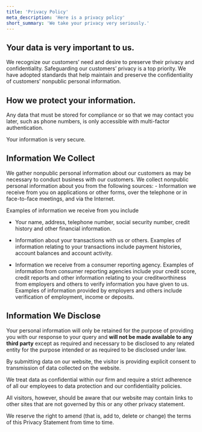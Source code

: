 ```yaml
---
title: 'Privacy Policy'
meta_description: 'Here is a privacy policy'
short_summary: 'We take your privacy very seriously.'
---
```


## **Your data is very important to us.**

We recognize our customers’ need and desire to preserve their privacy and confidentiality. Safeguarding our customers’ privacy is a top priority. We have adopted standards that help maintain and preserve the confidentiality of customers’ nonpublic personal information.

## How we protect your information.

Any data that must be stored for compliance or so that we may contact you later, such as phone numbers, is only accessible with multi-factor authentication.

Your information is very secure.

## Information We Collect

We gather nonpublic personal information about our customers as may be necessary to conduct business with our customers. We collect nonpublic personal information about you from the following sources: - Information we receive from you on applications or other forms, over the telephone or in face-to-face meetings, and via the Internet.

Examples of information we receive from you include

- Your name, address, telephone number, social security number, credit history and other financial information.

 - Information about your transactions with us or others. Examples of information relating to your transactions include payment histories, account balances and account activity.

- Information we receive from a consumer reporting agency. Examples of
  information from consumer reporting agencies include your credit score, credit
  reports and other information relating to your creditworthiness from employers
  and others to verify information you have given to us. Examples of information
  provided by employers and others include verification of employment, income or
  deposits.

## Information We Disclose

Your personal information will only be retained for the purpose of providing you
with our response to your query and **will not be made available to any third
party** except as required and necessary to be disclosed to any related entity
for the purpose intended or as required to be disclosed under law.

By submitting data on our website, the visitor is providing explicit consent to
transmission of data collected on the website.

We treat data as confidential within our firm and require a strict adherence of
all our employees to data protection and our confidentiality policies.

All visitors, however, should be aware that our website may contain links to
other sites that are not governed by this or any other privacy statement.

We reserve the right to amend (that is, add to, delete or change) the terms of
this Privacy Statement from time to time.

<!-- <SimpleCTA title="Your information is secure with us." /> -->
